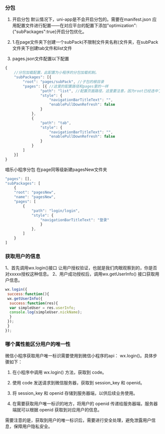 ### 分包
1. 开启分包
默认情况下，uni-app是不会开启分包的。需要在manifest.json 应用配置文件进行配置——在对应平台的配置下添加"optimization":{"subPackages":true}开启分包优化。

2. 1.在page文件夹下创建一个subPack(不限制文件夹名称)文件夹，在subPack文件夹下创建tab文件和list文件
3. pages.json文件配置以下配置
```javascript
{
    //分包加载配置，此配置为小程序的分包加载机制。
	"subPackages": [{
		"root": "pages/subPack", //子包的根目录
		"pages": [{ //这里的配置路径和pages里的一样
				"path": "list", //配置页面路径，这里要注意，因为root已经选中了文件夹，所以我们只要填写文件名就好
				"style": {
					"navigationBarTitleText": "",
					"enablePullDownRefresh": false
				}
			},
			{
				"path": "tab",
				"style": {
					"navigationBarTitleText": "",
					"enablePullDownRefresh": false
				}
			}
		]
	}]
}
```

唱乐小程序分包
在page同等级新建pagesNew文件夹
```js
"pages": [],
"subPackages": [
	{
	"root": "pagesNew",
	"name": "pagesNew",
	"pages": [
		{
			"path": "login/login",
			"style": {
				"navigationBarTitleText": "登录"
			    }
		    },
	    ]
	}
]
```

### 获取用户的信息
1、首先调用wx.login()接口 让用户授权验证，也就是我们肉眼观察到的，你是否对xxxxx授权这种信息。
2、用户成功授权后，调用wx.getUserInfo() 接口获取用户信息。
```js
wx.login({
 success:function(){
 wx.getUserInfo({
  success:function(res){
  var simpleUser = res.userInfo;
  console.log(simpleUser.nickName);
  }
 });
 }
});
```
### 哪个属性能区分用户的唯一性
微信小程序获取用户唯一标识需要使用到微信小程序的api： wx.login()。具体步骤如下：

1. 在小程序中调用 wx.login() 方法，获取到 code。

2. 使用 code 发送请求到微信服务器，获取到 session_key 和 openid。

3. 将 session_key 和 openid 存储到服务器端，以供后续业务使用。

4. 在需要获取用户唯一标识的地方，将用户的 openid 传递给服务器端，服务器端就可以根据 openid 获取到对应用户的信息。

需要注意的是，获取到用户的唯一标识后，需要进行安全处理，避免泄露用户信息，保障用户隐私安全。